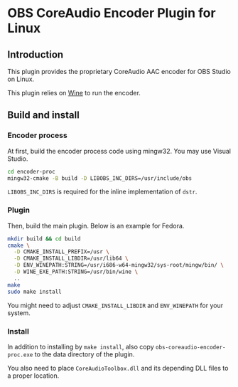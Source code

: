 # OBS CoreAudio Encoder Plugin for Linux

## Introduction

This plugin provides the proprietary CoreAudio AAC encoder for OBS Studio on Linux.

This plugin relies on [Wine](https://www.winehq.org/) to run the encoder.

## Build and install

### Encoder process

At first, build the encoder process code using mingw32. You may use Visual Studio.
```sh
cd encoder-proc
mingw32-cmake -B build -D LIBOBS_INC_DIRS=/usr/include/obs
```
`LIBOBS_INC_DIRS` is required for the inline implementation of `dstr`.

### Plugin

Then, build the main plugin. Below is an example for Fedora.
```sh
mkdir build && cd build
cmake \
  -D CMAKE_INSTALL_PREFIX=/usr \
  -D CMAKE_INSTALL_LIBDIR=/usr/lib64 \
  -D ENV_WINEPATH:STRING=/usr/i686-w64-mingw32/sys-root/mingw/bin/ \
  -D WINE_EXE_PATH:STRING=/usr/bin/wine \
  ..
make
sudo make install
```
You might need to adjust `CMAKE_INSTALL_LIBDIR` and `ENV_WINEPATH` for your system.

### Install
In addition to installing by `make install`,
also copy `obs-coreaudio-encoder-proc.exe` to the data directory of the plugin.

You also need to place `CoreAudioToolbox.dll` and its depending DLL files to a proper location.
